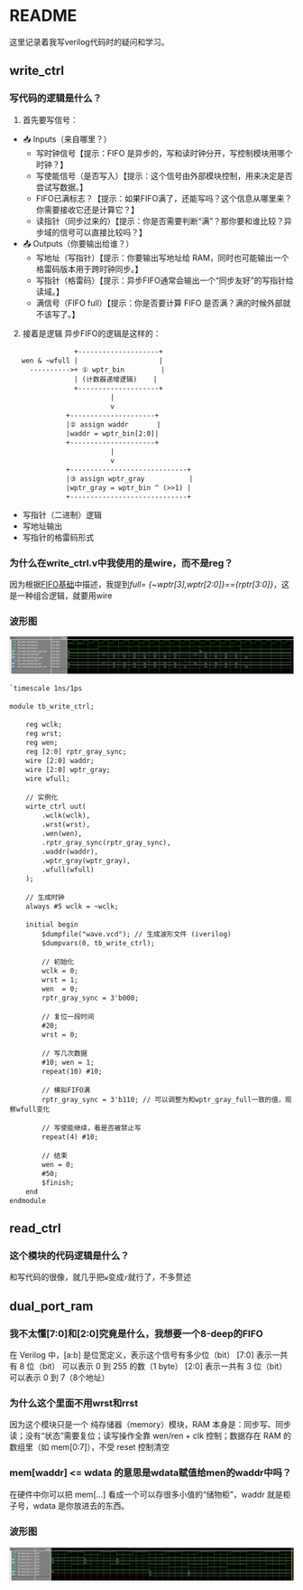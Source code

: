 # README
这里记录着我写verilog代码时的疑问和学习。

## write_ctrl
### 写代码的逻辑是什么？  
1. 首先要写信号：
  * 📥 Inputs（来自哪里？）
    * 写时钟信号【提示：FIFO 是异步的，写和读时钟分开，写控制模块用哪个时钟？】
    * 写使能信号（是否写入）【提示：这个信号由外部模块控制，用来决定是否尝试写数据。】
    * FIFO已满标志？【提示：如果FIFO满了，还能写吗？这个信息从哪里来？你需要接收它还是计算它？】
    * 读指针（同步过来的）【提示：你是否需要判断“满”？那你要和谁比较？异步域的信号可以直接比较吗？】  
  * 📤 Outputs（你要输出给谁？）
    * 写地址（写指针）【提示：你要输出写地址给 RAM，同时也可能输出一个格雷码版本用于跨时钟同步。】
    * 写指针（格雷码）【提示：异步FIFO通常会输出一个“同步友好”的写指针给读域。】
    * 满信号（FIFO full）【提示：你是否要计算 FIFO 是否满？满的时候外部就不该写了。】

2. 接着是逻辑
异步FIFO的逻辑是这样的：
```
                +--------------------+
   wen & ~wfull |                    |
     ---------->+ ① wptr_bin         |
                | (计数器递增逻辑)    |
                +--------------------+
                         |
                         v
              +---------------------+
              |② assign waddr       |
              |waddr = wptr_bin[2:0]|
              +---------------------+
                         |
                         v
              +-----------------------------+
              |③ assign wptr_gray           |
              |wptr_gray = wptr_bin ^ (>>1) |
              +-----------------------------+
```
* 写指针（二进制）逻辑
* 写地址输出
* 写指针的格雷码形式
### 为什么在write_ctrl.v中我使用的是wire，而不是reg？  
因为根据[FIFO基础](https://hauuhang.github.io/2025/04/05/FIFO_Basics/)中描述，我提到*full= {~wptr[3],wptr[2:0]}=={rptr[3:0]}*，这是一种组合逻辑，就要用wire
### 波形图
![write_ctrl_tb](image.png)
```
`timescale 1ns/1ps

module tb_write_ctrl;

    reg wclk;
    reg wrst;
    reg wen;
    reg [2:0] rptr_gray_sync;
    wire [2:0] waddr;
    wire [2:0] wptr_gray;
    wire wfull;

    // 实例化
    wirte_ctrl uut(
        .wclk(wclk),
        .wrst(wrst),
        .wen(wen),
        .rptr_gray_sync(rptr_gray_sync),
        .waddr(waddr),
        .wptr_gray(wptr_gray),
        .wfull(wfull)
    );

    // 生成时钟
    always #5 wclk = ~wclk;

    initial begin
        $dumpfile("wave.vcd"); // 生成波形文件 (iverilog)
        $dumpvars(0, tb_write_ctrl);

        // 初始化
        wclk = 0;
        wrst = 1;
        wen  = 0;
        rptr_gray_sync = 3'b000;

        // 复位一段时间
        #20;
        wrst = 0;

        // 写几次数据
        #10; wen = 1;
        repeat(10) #10;

        // 模拟FIFO满
        rptr_gray_sync = 3'b110; // 可以调整为和wptr_gray_full一致的值，观察wfull变化

        // 写使能继续，看是否被禁止写
        repeat(4) #10;

        // 结束
        wen = 0;
        #50;
        $finish;
    end
endmodule
```

## read_ctrl
### 这个模块的代码逻辑是什么？
和写代码的很像，就几乎把`w`变成`r`就行了，不多赘述

## dual_port_ram
### 我不太懂[7:0]和[2:0]究竟是什么，我想要一个8-deep的FIFO
在 Verilog 中，[a:b] 是位宽定义，表示这个信号有多少位（bit）
[7:0]	表示一共有 8 位（bit）	可以表示 0 到 255 的数（1 byte）
[2:0]	表示一共有 3 位（bit）	可以表示 0 到 7（8个地址）

### 为什么这个里面不用wrst和rrst
因为这个模块只是一个 纯存储器（memory）模块，RAM 本身是：同步写、同步读；没有“状态”需要复位；读写操作全靠 wen/ren + clk 控制；数据存在 RAM 的数组里（如 mem[0:7]），不受 reset 控制清空

### mem[waddr] <= wdata 的意思是wdata赋值给men的waddr中吗？
在硬件中你可以把 mem[...] 看成一个可以存很多小值的“储物柜”，waddr 就是柜子号，wdata 是你放进去的东西。

### 波形图
![dual_prot_ram](image-1.png)